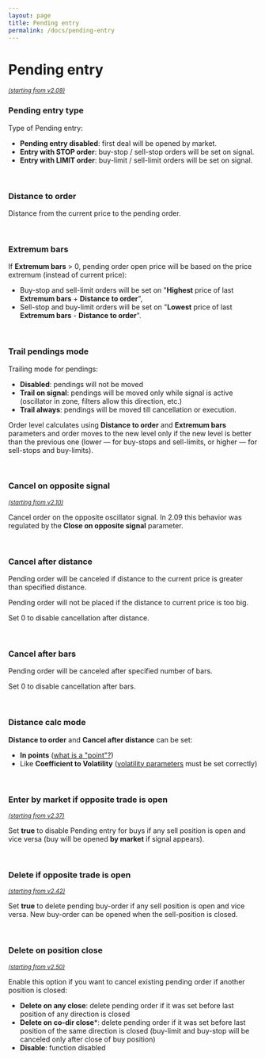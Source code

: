 ```yaml
---
layout: page
title: Pending entry
permalink: /docs/pending-entry
---
```


# Pending entry

<sup>*[(starting from v2.09)](/docs/versions-history#20200512-209)*</sup>

### Pending entry type

Type of Pending entry:

* **Pending entry disabled**: first deal will be opened by market.
* **Entry with STOP order**: buy-stop / sell-stop orders will be set on signal.
* **Entry with LIMIT order**: buy-limit / sell-limit orders will be set on signal.

<br />

### Distance to order

Distance from the current price to the pending order.

<br />

### Extremum bars

If **Extremum bars** > 0, pending order open price will be based on the price extremum (instead of current price):

* Buy-stop and sell-limit orders will be set on "**Highest** price of last **Extremum bars** + **Distance to order**",
* Sell-stop and buy-limit orders will be set on "**Lowest** price of last **Extremum bars** - **Distance to order**".

<br />

### Trail pendings mode

Trailing mode for pendings:
* **Disabled**: pendings will not be moved<br/>
* **Trail on signal**: pendings will be moved only while signal is active (oscillator in zone, filters allow this direction, etc.)
* **Trail always**: pendings will be moved till cancellation or execution.

Order level calculates using **Distance to order** and **Extremum bars** parameters and order moves to the new level only if the new level is better than the previous one (lower — for buy-stops and sell-limits, or higher — for sell-stops and buy-limits).

<br />

### Cancel on opposite signal

<sup>[*(starting from v2.10)*](/docs/versions-history#20200518-210)</sup>

Cancel order on the opposite oscillator signal. In 2.09 this behavior was regulated by the **Close on opposite signal** parameter.

<br />

### Cancel after distance

Pending order will be canceled if distance to the current price is greater than specified distance.

Pending order will not be placed if the distance to current price is too big.

Set 0 to disable cancellation after distance.

<br />

### Cancel after bars

Pending order will be canceled after specified number of bars.

Set 0 to disable cancellation after bars.

<br />

### Distance calc mode

**Distance to order** and **Cancel after distance** can be set:<br/>
* **In points** ([what is a "point"?](https://communitypowerea.userecho.com/en/communities/7/topics/384-what-is-a-point-in-cp-what-does-stoploss-250-points-mean))
* Like **Coefficient to Volatility** ([volatility parameters](/docs/volatility) must be set correctly)

<br />

### Enter by market if opposite trade is open

<sup>[*(starting from v2.37)*](/docs/versions-history#20210906-237)</sup>

Set **true** to disable Pending entry for buys if any sell position is open and vice versa (buy will be opened **by market** if signal appears).

<br />

### Delete if opposite trade is open

<sup>[*(starting from v2.42)*](/docs/versions-history#20220122-242)</sup>

Set **true** to delete pending buy-order if any sell position is open and vice versa. New buy-order can be opened when the sell-position is closed.

<br />

### Delete on position close

<sup>[*(starting from v2.50)*](/docs/versions-history#20221014-20230107-250)</sup>

Enable this option if you want to cancel existing pending order if another position is closed:

* **Delete on any close**: delete pending order if it was set before last position of any direction is closed
* **Delete on co-dir close***: delete pending order if it was set before last position of the same direction is closed (buy-limit and buy-stop will be canceled only after close of buy position)
* **Disable**: function disabled